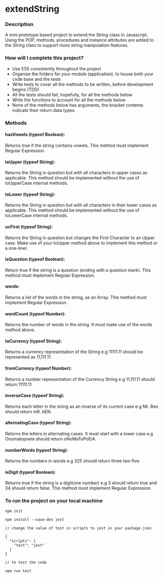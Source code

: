# extendString

### Description
A mini prototype based project to extend the String class in Javascript. Using the POP, methods, procedures and instance attributes are added to the String class to support more string manipulation features.

### How will I complete this project?
- Use ES5 consistently throughout the project 
- Organise the folders for your module (application), to house both your code base and the tests
- Write tests to cover all the methods to be written, before development begins (TDD) 
- All the tests should fail, hopefully, for all the methods below
- Write the functions to account for all the methods below
- None of the methods below has arguments, the bracket contents indicate their return data types. 

### Methods
#### hasVowels (typeof Boolean): 
Returns true if the string contains vowels. This method must implement Regular Expression.

#### toUpper (typeof String): 
Returns the String in question but with all characters in upper cases as applicable. This method should be implemented without the use of toUpperCase internal methods.

#### toLower (typeof String): 
Returns the String in question but with all characters in their lower cases as applicable. This method should be implemented without the use of toLowerCase internal methods.
 
#### ucFirst (typeof String): 
Returns the String in question but changes the First Character to an Upper case. Make use of your toUpper method above to implement this method or a one-liner.

#### isQuestion (typeof Boolean): 
Return true if the string is a question (ending with a question mark). This method must implement Regular Expression.

#### words: 
Returns a list of the words in the string, as an Array. This method must implement Regular Expression.

#### wordCount (typeof Number): 
Returns the number of words in the string. It must make use of the words method above.

#### toCurrency (typeof String): 
Returns a currency representation of the String e.g 11111.11 should be represented as 11,111.11.

#### fromCurrency (typeof Number): 
Returns a number representation of the Currency String e.g 11,111.11 should return 11111.11

#### inverseCase (typeof String): 
Returns each letter in the string as an inverse of its current case e.g Mr. Ben should return mR. bEN.

#### alternatingCase (typeof String): 
Returns the letters in alternating cases. It must start with a lower case e.g Onomatopoeia should return oNoMaToPoEiA.

#### numberWords (typeof String): 
Returns the numbers in words e.g 325 should return three two five.

#### isDigit (typeof Boolean): 
Returns true if the string is a digit(one number) e.g 3 should return true and 34 should return false. This method must implement Regular Expression.

### To run the project on your local machine

```
npm init

npm install --save-dev jest

// change the value of test in scripts to jest in your package.json

{
  "scripts": {
    "test": "jest"
  }
}

// to test the code 

npm run test

```
